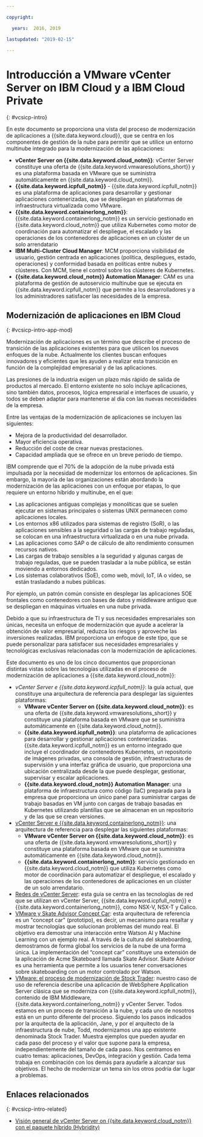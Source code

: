 ```yaml
---

copyright:

  years:  2016, 2019

lastupdated: "2019-02-15"

---
```


# Introducción a VMware vCenter Server on IBM Cloud y a IBM Cloud Private
{: #vcsicp-intro}

En este documento se proporciona una vista del proceso de modernización de aplicaciones a {{site.data.keyword.cloud}}, que se centra en los componentes de gestión de la nube para permitir que se utilice un entorno multinube integrado para la modernización de las aplicaciones:

- **vCenter Server on {{site.data.keyword.cloud_notm}}**: vCenter Server constituye una oferta de {{site.data.keyword.vmwaresolutions_short}} y es una plataforma basada en VMware que se suministra automáticamente en {{site.data.keyword.cloud_notm}}.
- **{{site.data.keyword.icpfull_notm}}** - {{site.data.keyword.icpfull_notm}} es una plataforma de aplicaciones para desarrollar y gestionar aplicaciones contenerizadas, que se despliegan en plataformas de infraestructura virtualizada como VMware.
- **{{site.data.keyword.containerlong_notm}}**: {{site.data.keyword.containerlong_notm}} es un servicio gestionado en {{site.data.keyword.cloud_notm}} que utiliza Kubernetes como motor de coordinación para automatizar el despliegue, el escalado y las operaciones de los contenedores de aplicaciones en un clúster de un solo arrendatario
- **IBM Multi-Cluster Cloud Manager**: MCM proporciona visibilidad de usuario, gestión centrada en aplicaciones (política, despliegues, estado, operaciones) y conformidad basada en políticas entre nubes y clústeres. Con MCM, tiene el control sobre los clústeres de Kubernetes.
- **{{site.data.keyword.cloud_notm}} Automation Manager**: CAM es una plataforma de gestión de autoservicio multinube que se ejecuta en {{site.data.keyword.icpfull_notm}} que permite a los desarrolladores y a los administradores satisfacer las necesidades de la empresa.

## Modernización de aplicaciones en IBM Cloud
{: #vcsicp-intro-app-mod}

Modernización de aplicaciones es un término que describe el proceso de transición de las aplicaciones existentes para que utilicen los nuevos enfoques de la nube. Actualmente los clientes buscan enfoques innovadores y eficientes que les ayuden a realizar esta transición en función de la complejidad empresarial y de las aplicaciones.

Las presiones de la industria exigen un plazo más rápido de salida de productos al mercado. El entorno existente no solo incluye aplicaciones, sino también datos, procesos, lógica empresarial e interfaces de usuario, y todos se deben adaptar para mantenerse al día con las nuevas necesidades de la empresa.

Entre las ventajas de la modernización de aplicaciones se incluyen las siguientes:

- Mejora de la productividad del desarrollador.
- Mayor eficiencia operativa.
- Reducción del coste de crear nuevas prestaciones.
- Capacidad ampliada que se ofrece en un breve periodo de tiempo.

IBM comprende que el 70% de la adopción de la nube privada está impulsada por la necesidad de modernizar los entornos de aplicaciones. Sin embargo, la mayoría de las organizaciones están abordando la modernización de las aplicaciones con un enfoque por etapas, lo que requiere un entorno híbrido y multinube, en el que:

- Las aplicaciones antiguas complejas y monolíticas que se suelen ejecutar en sistemas principales o sistemas UNIX permanecen como aplicaciones locales.
- Los entornos x86 utilizados para sistemas de registro (SoR), o las aplicaciones sensibles a la seguridad o las cargas de trabajo reguladas, se colocan en una infraestructura virtualizada o en una nube privada.
- Las aplicaciones como SAP o de cálculo de alto rendimiento consumen recursos nativos.
- Las cargas de trabajo sensibles a la seguridad y algunas cargas de trabajo reguladas, que se pueden trasladar a la nube pública, se están moviendo a entornos dedicados.
- Los sistemas colaborativos (SoE), como web, móvil, IoT, IA o vídeo, se están trasladando a nubes públicas.

Por ejemplo, un patrón común consiste en desplegar las aplicaciones SOE frontales como contenedores con bases de datos y middleware antiguo que se despliegan en máquinas virtuales en una nube privada.

Debido a que su infraestructura de TI y sus necesidades empresariales son únicas, necesita un enfoque de modernización que ayude a acelerar la obtención de valor empresarial, reduzca los riesgos y aproveche las inversiones realizadas. IBM proporciona un enfoque de este tipo, que se puede personalizar para satisfacer sus necesidades empresariales y tecnológicas exclusivas relacionadas con la modernización de aplicaciones.

Este documento es uno de los cinco documentos que proporcionan distintas vistas sobre las tecnologías utilizadas en el proceso de modernización de aplicaciones a {{site.data.keyword.cloud_notm}}:

* _vCenter Server e {{site.data.keyword.icpfull_notm}}_: la guía actual, que constituye una arquitectura de referencia para desplegar las siguientes plataformas:
  - **VMware vCenter Server on {{site.data.keyword.cloud_notm}}**: es una oferta de {{site.data.keyword.vmwaresolutions_short}} y constituye una plataforma basada en VMware que se suministra automáticamente en {{site.data.keyword.cloud_notm}}.
  - **{{site.data.keyword.icpfull_notm}}**: una plataforma de aplicaciones para desarrollar y gestionar aplicaciones contenerizadas. {{site.data.keyword.icpfull_notm}} es un entorno integrado que incluye el coordinador de contenedores Kubernetes, un repositorio de imágenes privadas, una consola de gestión, infraestructuras de supervisión y una interfaz gráfica de usuario, que proporciona una ubicación centralizada desde la que puede desplegar, gestionar, supervisar y escalar aplicaciones.
  - **{{site.data.keyword.cloud_notm}} Automation Manager**: una plataforma de infraestructura como código (IaC) preparada para la empresa que proporciona un único panel para suministrar cargas de trabajo basadas en VM junto con cargas de trabajo basadas en Kubernetes utilizando plantillas que se almacenan en un repositorio y de las que se crean versiones.
* [vCenter Server e {{site.data.keyword.containerlong_notm}}](/docs/services/vmwaresolutions/archiref/vcsiks?topic=vmware-solutions-vcsiks-intro): una arquitectura de referencia para desplegar las siguientes plataformas:
  - **VMware vCenter Server on {{site.data.keyword.cloud_notm}}**: es una oferta de {{site.data.keyword.vmwaresolutions_short}} y constituye una plataforma basada en VMware que se suministra automáticamente en {{site.data.keyword.cloud_notm}}.
  - **{{site.data.keyword.containerlong_notm}}**: servicio gestionado en {{site.data.keyword.cloud_notm}} que utiliza Kubernetes como motor de coordinación para automatizar el despliegue, el escalado y las operaciones de los contenedores de aplicaciones en un clúster de un solo arrendatario.
* [Redes de vCenter Server](/docs/services/vmwaresolutions/archiref/vcsnsxt?topic=vmware-solutions-vcsnsxt-intro): esta guía se centra en las tecnologías de red que se utilizan en vCenter Server, {{site.data.keyword.icpfull_notm}} e {{site.data.keyword.containerlong_notm}}, como NSX-V, NSX-T y Calico.
* [VMware y Skate Advisor Concept Car](/docs/services/vmwaresolutions/archiref/vcscar?topic=vmware-solutions-vcscar-intro): esta arquitectura de referencia es un "concept car" (prototipo), es decir, un mecanismo para resaltar y mostrar tecnologías que solucionan problemas del mundo real. El objetivo era demostrar una interacción entre Watson AI y Machine Learning con un ejemplo real. A través de la cultura del skateboarding, demostramos de forma global los servicios de la nube de una forma única. La implementación del “concept car” constituye una extensión de la aplicación de Acme Skateboard llamada Skate Advisor. Skate Advisor es una herramienta que permite a los usuarios tener conversaciones sobre skateboarding con un motor controlado por Watson.
* [VMware: el proceso de modernización de Stock Trader](/docs/services/vmwaresolutions/archiref/vcscontent?topic=vmware-solutions-vcscontent-modjourney): nuestro caso de uso de referencia describe una aplicación de WebSphere Application Server clásica que se moderniza con {{site.data.keyword.icpfull_notm}}, contenido de IBM Middleware, {{site.data.keyword.containerlong_notm}} y vCenter Server. Todos estamos en un proceso de transición a la nube, y cada uno de nosotros está en un punto diferente del proceso. Siguiendo los pasos indicados por la arquitecta de la aplicación, Jane, y por el arquitecto de la infraestructura de nube, Todd, modernizamos una app existente denominada Stock Trader. Muestra ejemplos que pueden ayudar en cada paso del proceso y el valor que supone para la empresa, independientemente del tamaño de cada paso. Nos centramos en cuatro temas: aplicaciones, DevOps, integración y gestión. Cada tema trabaja en combinación con los demás para ayudarle a alcanzar sus objetivos. El hecho de modernizar un tema sin los otros podría dar lugar a problemas.

## Enlaces relacionados
{: #vcsicp-intro-related}

* [Visión general de vCenter Server on {{site.data.keyword.cloud_notm}} con el paquete híbrido (Hybridity)](/docs/services/vmwaresolutions/archiref/vcs?topic=vmware-solutions-vcs-hybridity-intro)
